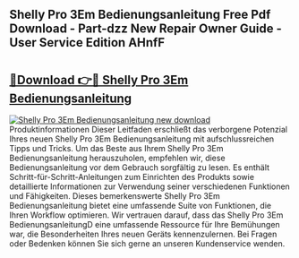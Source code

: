 ## Shelly Pro 3Em Bedienungsanleitung Free Pdf Download - Part-dzz New Repair Owner Guide - User Service Edition AHnfF

# <h2><a href="http://df3sjv.blite.top/?on=Shelly+Pro+3Em+Bedienungsanleitung">🔗Download 👉🔴 Shelly Pro 3Em Bedienungsanleitung</a></h2>

[![Shelly Pro 3Em Bedienungsanleitung new download](https://i.imgur.com/lujVjoI.png)](http://df3sjv.blite.top/?on=Shelly+Pro+3Em+Bedienungsanleitung)
Produktinformationen Dieser Leitfaden erschließt das verborgene Potenzial Ihres neuen Shelly Pro 3Em Bedienungsanleitung mit aufschlussreichen Tipps und Tricks. Um das Beste aus Ihrem Shelly Pro 3Em Bedienungsanleitung herauszuholen, empfehlen wir, diese Bedienungsanleitung vor dem Gebrauch sorgfältig zu lesen. Es enthält Schritt-für-Schritt-Anleitungen zum Einrichten des Produkts sowie detaillierte Informationen zur Verwendung seiner verschiedenen Funktionen und Fähigkeiten. Dieses bemerkenswerte Shelly Pro 3Em Bedienungsanleitung bietet eine umfassende Suite von Funktionen, die Ihren Workflow optimieren. Wir vertrauen darauf, dass das Shelly Pro 3Em BedienungsanleitungD eine umfassende Ressource für Ihre Bemühungen war, die Besonderheiten Ihres neuen Geräts kennenzulernen. Bei Fragen oder Bedenken können Sie sich gerne an unseren Kundenservice wenden.
